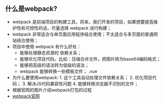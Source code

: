 ## 什么是webpack?
+ webpack 是前端项目的构建工具，将来，我们开发的项目，如果想要提高维护性和可控性的话，尽量选择 webpack 进行构建；
+ webpack 非常适合与单页面应用程序结合使用；不太适合与多页面的普通网站结合使用；
+ 项目中使用 webpack 有什么好处：
    - 能够处理静态资源的 依赖关系；
    - 能够优化项目代码，比如：压缩合并文件，把图片转为base64编码格式；
    - 能够把高级的语法转为低级的语法；
    - webpack 能够转换一些模板文件； .vue
+ 为什么要使用webpack: 1. 这个工具自动处理文件依赖关系； 2. 优化项目代码； 3. 解决JS代码兼容性问题  4. 能够转换浏览器不识别的文件；
+ 根据官网的图片介绍webpack打包的过程
+ [webpack官网](http://webpack.github.io/)